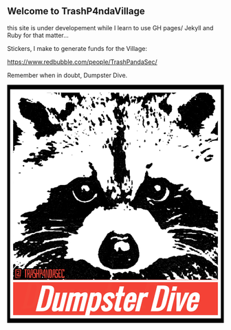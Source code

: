 ## Welcome to TrashP4ndaVillage 

this site is under developement while I learn to use GH pages/ Jekyll and Ruby for that matter...

Stickers, I make to generate funds for the Village: 

https://www.redbubble.com/people/TrashPandaSec/

Remember when in doubt, Dumpster Dive.

![Dumpster Dive](/Images/dumpsterdive.jpeg)





